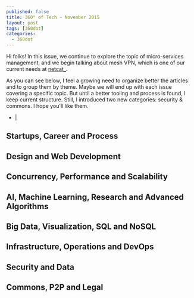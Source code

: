 ```yaml
---
published: false
title: 360° of Tech - November 2015
layout: post
tags: [360dot]
categories:
  - 360dot
---
```


Hi folks! In this issue, we continue to explore the topic of micro-services management, and we begin talking about mesh VPN, which is one of our current needs at [netcat\_](http://netcat.io).

<!-- more -->

As you can see below, I feel a growing need to organize better the articles and to group them by theme. Maybe we will end up with each issue covering a specific topic. But until a better tooling and process is found, I keep current structure. Still, I introduced two new categories: security & commons. I hope you'll like them.

* [](
  )
  | 
  <i data-tag="FIXME"></i>


Startups, Career and Process
----------------------------


Design and Web Development
--------------------------


Concurrency, Performance and Scalability
----------------------------------------


AI, Machine Learning, Research and Advanced Algorithms
------------------------------------------------------


Big Data, Visualization, SQL and NoSQL
--------------------------------------



Infrastructure, Operations and DevOps
-------------------------------------



Security and Data
-----------------



Commons, P2P and Legal
----------------------

